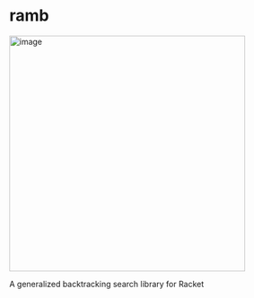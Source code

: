 # ramb

<img width="420" alt="image" src="https://github.com/user-attachments/assets/0ef01453-cc72-4a4b-b1d1-5ac318d0b342" />




A generalized backtracking search library for Racket
